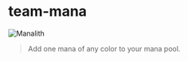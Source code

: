 # team-mana

![Manalith](https://user-images.githubusercontent.com/15616532/59130599-e769ed00-893d-11e9-8839-7937ba9801e5.jpg)

> Add one mana of any color to your mana pool.
